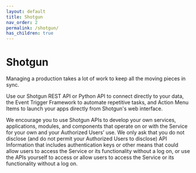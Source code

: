 ```yaml
---
layout: default
title: Shotgun
nav_order: 2
permalink: /shotgun/
has_children: true
---
```


# Shotgun

Managing a production takes a lot of work to keep all the moving pieces in sync.

Use our Shotgun REST API or Python API to connect directly to your data, the Event Trigger Framework to automate repetitive tasks, and Action Menu Items to launch your apps directly from Shotgun's web interface.

We encourage you to use Shotgun APIs to develop your own services, applications, modules, and components that operate on or with the Service for your own and your Authorized Users’ use. We only ask that you do not disclose (and do not permit your Authorized Users to disclose) API Information that includes authentication keys or other means that could allow users to access the Service or its functionality without a log on, or use the APIs yourself to access or allow users to access the Service or its functionality without a log on.
